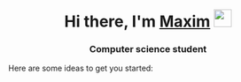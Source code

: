 <h1 align="center">Hi there, I'm <a href="https://web.telegram.org/k/#@DvizMMA" target="_blank">Maxim</a> 
<img src="https://github.com/blackcater/blackcater/raw/main/images/Hi.gif" height="32"/></h1>
<h3 align="center">Computer science student</h3>
Here are some ideas to get you started:
